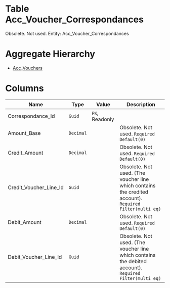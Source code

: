 # Table Acc_Voucher_Correspondances

Obsolete. Not used. Entity: Acc_Voucher_Correspondances

# Aggregate Hierarchy

* [Acc_Vouchers](Acc_Vouchers.md)

# Columns

| Name | Type | Value | Description |
| - | - | - | --- |
|Correspondance_Id|`Guid`|`PK`, Readonly||
|Amount_Base|`Decimal`||Obsolete. Not used. `Required` `Default(0)` |
|Credit_Amount|`Decimal`||Obsolete. Not used. `Required` `Default(0)` |
|Credit_Voucher_Line_Id|`Guid`||Obsolete. Not used. (The voucher line which contains the credited account). `Required` `Filter(multi eq)` |
|Debit_Amount|`Decimal`||Obsolete. Not used. `Required` `Default(0)` |
|Debit_Voucher_Line_Id|`Guid`||Obsolete. Not used. (The voucher line which contains the debited account). `Required` `Filter(multi eq)` |

